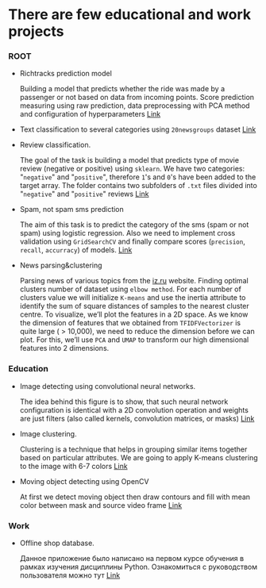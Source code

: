 # There are few educational and work projects

### ROOT
- Richtracks prediction model

  Building a model that predicts whether the ride was made by a passenger or not based on data from incoming points.
  Score prediction measuring using raw prediction, data preprocessing with PCA method and configuration of hyperparameters
  [Link](https://github.com/Turakulov/Python/blob/master/richtracks%20model%20training.ipynb)

- Text classification to several categories using `20newsgroups` dataset
  [Link](https://github.com/Turakulov/Python/blob/master/text_classfication.ipynb)
  
- Review classification.
  
  The goal of the task is building a model that predicts type of movie review (negative or positive) using `sklearn`. We have two categories: "`negative`" and "`positive`", therefore `1`'s and `0`'s have been added to the target array. The folder contains two subfolders of `.txt` files divided into "`negative`" and "`positive`" reviews [Link](https://github.com/Turakulov/Python/blob/master/review_classification.ipynb)

- Spam, not spam sms prediction

  The aim of this task is to predict the category of the sms (spam or not spam) using logistic regression. Also we need to implement cross validation using `GridSearchCV` and finally compare scores (`precision`, `recall`, `accurracy`) of models. [Link](https://github.com/Turakulov/Python/blob/master/spam_notspam_prediction.ipynb) 
 
- News parsing&clustering

  Parsing news of various topics from the [iz.ru](iz.ru) website. Finding optimal clusters number of dataset using `elbow method`. For each number of clusters value we will initialize `K-means` and use the inertia attribute to identify the sum of square distances of samples to the nearest cluster centre. To visualize, we’ll plot the features in a 2D space. As we know the dimension of features that we obtained from `TFIDFVectorizer` is quite large ( > 10,000), we need to reduce the dimension before we can plot. For this, we’ll use `PCA` and `UMAP` to transform our high dimensional features into 2 dimensions.

### Education
 
- Image detecting using сonvolutional neural networks.

  The idea behind this figure is to show, that such neural network configuration 
  is identical with a 2D convolution operation and weights
  are just filters (also called kernels, convolution matrices, or masks)
  [Link](https://github.com/Turakulov/Python/blob/master/Education/Image%20detecting/Untitled.ipynb)
  
- Image clustering. 

  Clustering is a technique that helps in grouping similar items together based on particular attributes. 
  We are going to apply K-means clustering to the image with 6-7 colors [Link](https://github.com/Turakulov/Python/blob/master/Education/Clustering/clustering.ipynb)

- Moving object detecting using OpenCV

  At first we detect moving object then draw contours and fill with mean color between mask and source video frame
  [Link](https://github.com/Turakulov/Python/blob/master/Education/Moving%20object%20detecting/moving%20object%20detecting.ipynb)

### Work  
- Offline shop database.

  Данное приложение было написано на первом курсе обучения в рамках изучения дисциплины Python.
  Ознакомиться с руководством пользователя можно тут [Link](https://github.com/Turakulov/Python/tree/master/Work)
